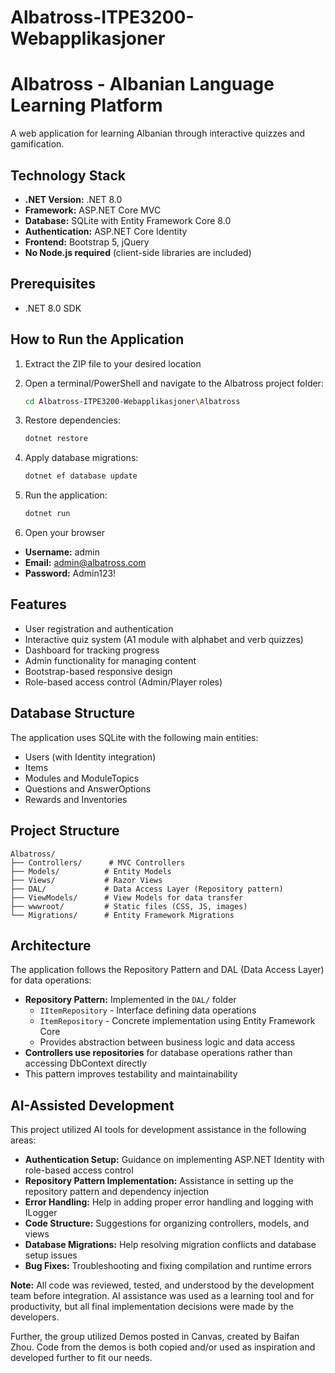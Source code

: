 # Albatross-ITPE3200-Webapplikasjoner

# Albatross - Albanian Language Learning Platform

A web application for learning Albanian through interactive quizzes and gamification.

## Technology Stack

- **.NET Version:** .NET 8.0
- **Framework:** ASP.NET Core MVC
- **Database:** SQLite with Entity Framework Core 8.0
- **Authentication:** ASP.NET Core Identity
- **Frontend:** Bootstrap 5, jQuery
- **No Node.js required** (client-side libraries are included)

## Prerequisites

- .NET 8.0 SDK

## How to Run the Application

1. Extract the ZIP file to your desired location

2. Open a terminal/PowerShell and navigate to the Albatross project folder:
   ```bash
   cd Albatross-ITPE3200-Webapplikasjoner\Albatross
   ```

3. Restore dependencies:
   ```bash
   dotnet restore
   ```

4. Apply database migrations:
   ```bash
   dotnet ef database update
   ```

5. Run the application:
   ```bash
   dotnet run
   ```

6. Open your browser


- **Username:** admin
- **Email:** admin@albatross.com
- **Password:** Admin123!

## Features

- User registration and authentication
- Interactive quiz system (A1 module with alphabet and verb quizzes)
- Dashboard for tracking progress
- Admin functionality for managing content
- Bootstrap-based responsive design
- Role-based access control (Admin/Player roles)

## Database Structure

The application uses SQLite with the following main entities:
- Users (with Identity integration)
- Items
- Modules and ModuleTopics
- Questions and AnswerOptions
- Rewards and Inventories

## Project Structure


```
Albatross/
├── Controllers/      # MVC Controllers
├── Models/          # Entity Models
├── Views/           # Razor Views
├── DAL/             # Data Access Layer (Repository pattern)
├── ViewModels/      # View Models for data transfer
├── wwwroot/         # Static files (CSS, JS, images)
└── Migrations/      # Entity Framework Migrations
```

## Architecture

The application follows the Repository Pattern and DAL (Data Access Layer) for data operations:

- **Repository Pattern:** Implemented in the `DAL/` folder
  - `IItemRepository` - Interface defining data operations
  - `ItemRepository` - Concrete implementation using Entity Framework Core
  - Provides abstraction between business logic and data access
- **Controllers use repositories** for database operations rather than accessing DbContext directly
- This pattern improves testability and maintainability

## AI-Assisted Development
This project utilized AI tools for development assistance in the following areas:

- **Authentication Setup:** Guidance on implementing ASP.NET Identity with role-based access control
- **Repository Pattern Implementation:** Assistance in setting up the repository pattern and dependency injection
- **Error Handling:** Help in adding proper error handling and logging with ILogger
- **Code Structure:** Suggestions for organizing controllers, models, and views
- **Database Migrations:** Help resolving migration conflicts and database setup issues
- **Bug Fixes:** Troubleshooting and fixing compilation and runtime errors

**Note:** All code was reviewed, tested, and understood by the development team before integration. AI assistance was used as a learning tool and for productivity, but all final implementation decisions were made by the developers.

Further, the group utilized Demos posted in Canvas, created by Baifan Zhou. Code from the demos is both copied and/or used as inspiration and developed further to fit our needs. 
